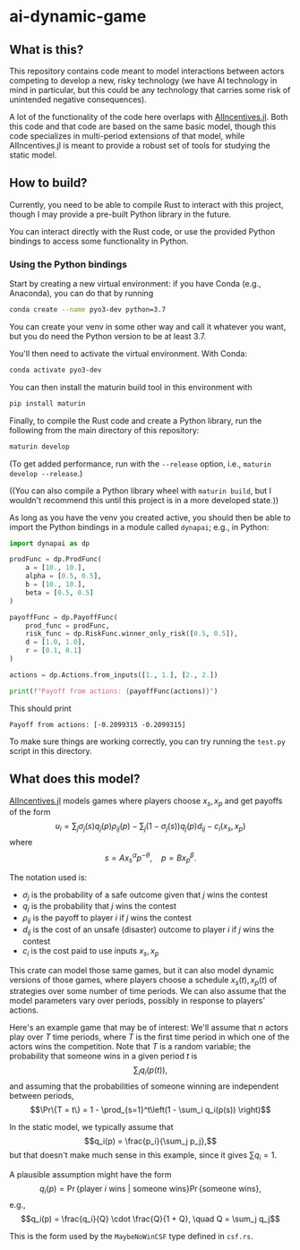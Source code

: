 # ai-dynamic-game

## What is this?

This repository contains code meant to model interactions between actors competing to develop a new, risky technology (we have AI technology in mind in particular, but this could be any technology that carries some risk of unintended negative consequences).

A lot of the functionality of the code here overlaps with [AIIncentives.jl](https://github.com/quevivasbien/AIIncentives.jl/). Both this code and that code are based on the same basic model, though this code specializes in multi-period extensions of that model, while AIIncentives.jl is meant to provide a robust set of tools for studying the static model.

## How to build?

Currently, you need to be able to compile Rust to interact with this project, though I may provide a pre-built Python library in the future.

You can interact directly with the Rust code, or use the provided Python bindings to access some functionality in Python.

### Using the Python bindings

Start by creating a new virtual environment: if you have Conda (e.g., Anaconda), you can do that by running
```bash
conda create --name pyo3-dev python=3.7
```
You can create your venv in some other way and call it whatever you want, but you do need the Python version to be at least 3.7.

You'll then need to activate the virtual environment. With Conda:
```bash
conda activate pyo3-dev
```

You can then install the maturin build tool in this environment with
```bash
pip install maturin
```

Finally, to compile the Rust code and create a Python library, run the following from the main directory of this repository:
```bash
maturin develop
```

(To get added performance, run with the `--release` option, i.e., `maturin develop --release`.)

((You can also compile a Python library wheel with `maturin build`, but I wouldn't recommend this until this project is in a more developed state.))

As long as you have the venv you created active, you should then be able to import the Python bindings in a module called `dynapai`; e.g., in Python:
```python
import dynapai as dp

prodFunc = dp.ProdFunc(
    a = [10., 10.],
    alpha = [0.5, 0.5],
    b = [10., 10.],
    beta = [0.5, 0.5]
)

payoffFunc = dp.PayoffFunc(
    prod_func = prodFunc,
    risk_func = dp.RiskFunc.winner_only_risk([0.5, 0.5]),
    d = [1.0, 1.0],
    r = [0.1, 0.1]
)

actions = dp.Actions.from_inputs([1., 1.], [2., 2.])

print(f"Payoff from actions: {payoffFunc(actions)}")
```

This should print
```
Payoff from actions: [-0.2099315 -0.2099315]
```

To make sure things are working correctly, you can try running the `test.py` script in this directory.


## What does this model?

[AIIncentives.jl](https://github.com/quevivasbien/AIIncentives.jl/) models games where players choose $x_s, x_p$ and get payoffs of the form
$$u_i = \sum_j \sigma_j(s) q_j(p) \rho_{ij}(p) - \sum_j (1 - \sigma_j(s)) q_j(p) d_{ij} - c_i(x_s, x_p)$$
where
$$s = Ax_s^\alpha p^{-\theta}, \quad p = Bx_p^\beta.$$

The notation used is:

- $\sigma_j$ is the probability of a safe outcome given that $j$ wins the contest
- $q_j$ is the probability that $j$ wins the contest
- $\rho_{ij}$ is the payoff to player $i$ if $j$ wins the contest
- $d_{ij}$ is the cost of an unsafe (disaster) outcome to player $i$ if $j$ wins the contest
- $c_i$ is the cost paid to use inputs $x_s, x_p$

This crate can model those same games, but it can also model dynamic versions of those games, where players choose a schedule $x_s(t), x_p(t)$ of strategies over some number of time periods. We can also assume that the model parameters vary over periods, possibly in response to players' actions.

Here's an example game that may be of interest: We'll assume that $n$ actors play over $T$ time periods, where $T$ is the first time period in which one of the actors wins the competition. Note that $T$ is a random variable; the probability that someone wins in a given period $t$ is
$$\sum_i q_i(p(t)),$$
and assuming that the probabilities of someone winning are independent between periods,
$$\Pr\{T = t\} = 1 - \prod_{s=1}^t\left(1 - \sum_i q_i(p(s)) \right)$$

In the static model, we typically assume that
$$q_i(p) = \frac{p_i}{\sum_j p_j},$$
but that doesn't make much sense in this example, since it gives $\sum q_i = 1$.

A plausible assumption might have the form
$$q_i(p) = \Pr\{\text{player }i\text{ wins | someone wins}\} \Pr\{\text{someone wins}\},$$
e.g.,
$$q_i(p) = \frac{q_i}{Q} \cdot \frac{Q}{1 + Q}, \quad Q = \sum_j q_j$$

This is the form used by the `MaybeNoWinCSF` type defined in `csf.rs`.